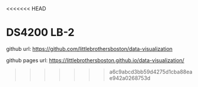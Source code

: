 <<<<<<< HEAD
# DS4200 LB-2
github url: https://github.com/littlebrothersboston/data-visualization

github pages url: 
https://littlebrothersboston.github.io/data-visualization/
>>>>>>> a6c9abcd3bb59d4275d1cba88eae942a0268753d

